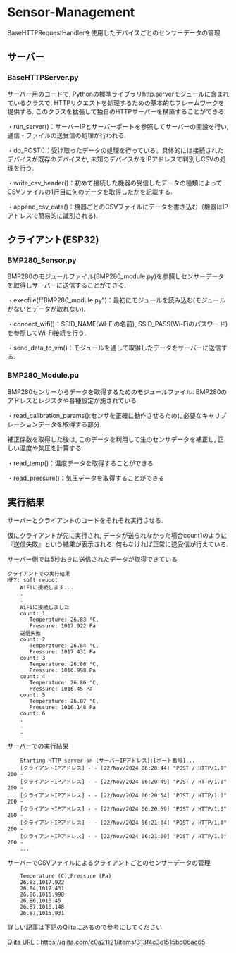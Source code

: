 # Sensor-Management
BaseHTTPRequestHandlerを使用したデバイスごとのセンサーデータの管理

## サーバー
### BaseHTTPServer.py
サーバー用のコードで, Pythonの標準ライブラリhttp.serverモジュールに含まれているクラスで, HTTPリクエストを処理するための基本的なフレームワークを提供する. このクラスを拡張して独自のHTTPサーバーを構築することができる. 

・run_server()：サーバーIPとサーバーポートを参照してサーバーの開設を行い, 通信・ファイルの送受信の処理が行われる.

・do_POST()：受け取ったデータの処理を行っている。具体的には接続されたデバイスが既存のデバイスか, 未知のデバイスかをIPアドレスで判別しCSVの処理を行う.

・write_csv_header()：初めて接続した機器の受信したデータの種類によってCSVファイルの1行目に何のデータを取得したかを記載する.

・append_csv_data()：機器ごとのCSVファイルにデータを書き込む（機器はIPアドレスで簡易的に識別される).

## クライアント(ESP32)
### BMP280_Sensor.py
BMP280のモジュールファイル(BMP280_module.py)を参照しセンサーデータを取得しサーバーに送信することができる.

・execfile(f"BMP280_module.py")：最初にモジュールを読み込む(モジュールがないとデータが取れない).

・connect_wifi()：SSID_NAME(WI-Fiの名前), SSID_PASS(Wi-Fiのパスワード)を参照してWi-Fi接続を行う.

・send_data_to_vm()：モジュールを通して取得したデータをサーバーに送信する.

### BMP280_Module.pu
BMP280センサーからデータを取得するためのモジュールファイル. BMP280のアドレスとレジスタや各種設定が施されている

・read_calibration_params():センサを正確に動作させるために必要なキャリブレーションデータを取得する部分. 

補正係数を取得した後は, このデータを利用して生のセンサデータを補正し, 正しい温度や気圧を計算する. 

・read_temp()：温度データを取得することができる

・read_pressure()：気圧データを取得することができる

## 実行結果
サーバーとクライアントのコードをそれぞれ実行させる.

仮にクライアントが先に実行され, データが送られなかった場合count1のように『送信失敗』という結果が表示される. 何もなければ正常に送受信が行えている.

サーバー側では5秒おきに送信されたデータが取得できている

```
クライアントでの実行結果
MPY: soft reboot
    WiFiに接続します...
    .
    .
    WiFiに接続しました
    count: 1
       Temperature: 26.83 °C,
       Pressure: 1017.922 Pa
    送信失敗
    count: 2
       Temperature: 26.84 °C,
       Pressure: 1017.431 Pa
    count: 3
       Temperature: 26.86 °C,
       Pressure: 1016.998 Pa
    count: 4
       Temperature: 26.86 °C,
       Pressure: 1016.45 Pa
    count: 5
       Temperature: 26.87 °C,
       Pressure: 1016.148 Pa
    count: 6
    .
    .
    .
```

サーバーでの実行結果
```
    Starting HTTP server on [サーバーIPアドレス]:[ポート番号]...
    [クライアントIPアドレス] - - [22/Nov/2024 06:20:44] "POST / HTTP/1.0" 200 -
    [クライアントIPアドレス] - - [22/Nov/2024 06:20:49] "POST / HTTP/1.0" 200 -
    [クライアントIPアドレス] - - [22/Nov/2024 06:20:54] "POST / HTTP/1.0" 200 -
    [クライアントIPアドレス] - - [22/Nov/2024 06:20:59] "POST / HTTP/1.0" 200 -
    [クライアントIPアドレス] - - [22/Nov/2024 06:21:04] "POST / HTTP/1.0" 200 -
    [クライアントIPアドレス] - - [22/Nov/2024 06:21:09] "POST / HTTP/1.0" 200 -
    ...
```

サーバーでCSVファイルによるクライアントごとのセンサーデータの管理
```
    Temperature (C),Pressure (Pa)
    26.83,1017.922
    26.84,1017.431
    26.86,1016.998
    26.86,1016.45
    26.87,1016.148
    26.87,1015.931
```

詳しい記事は下記のQiitaにあるので参考にしてください

Qiita URL：https://qiita.com/c0a21121/items/313f4c3e1515bd06ac65

